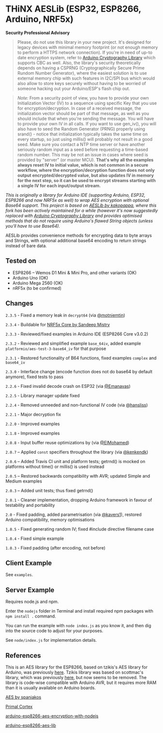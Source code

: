 # THiNX AESLib (ESP32, ESP8266, Arduino, NRF5x)

**Security Professional Advisory**

> Please, do not use this library in your new project. It's designed for legacy devices with minimal memory footprint (or not enough memory to perform a HTTPS network connection). If you're in need of up-to date encryption system, refer to [Arduino Cryptography Library](https://rweather.github.io/arduinolibs/crypto.html) which supports CBC as well.
Also, the library's security theoretically depends on having a CSPRNG (Cryptographically Secure Prime Rundom Number Generator), where the easiest solution is to use external memory chip with such features in I2C/SPI bus which would also allow to store keys securely without having to be worried of someone hacking out your Arduino/ESP's flash chip out.

> *Note:* From a security point of view, you have to provide your own Initialization Vector (IV) to a sequence using specific Key that you use for encryption/decryption. In case of a received message, the initialization vector should be part of that message, as well as you should include that when you're sending the message.  You will have to provide your own IV in all calls. If you want to use gen_iv(), you will also have to seed the Random Generator (PRNG) properly using srand() - notice that initialization typically takes the same time on every startup, so just using millis() will probably not result in a good seed. Make sure you contact a NTP time server or have another seriously random input as a seed before requesting a time-based random number.
This may be not an issue in cases where seed is provided by "server" (or master MCU).
**That's why all the examples always reset IV to initial value, which is not common in a secure workflow, where the encryption/decryption function does not only output encrypted/decrypted value, but also updates IV in memory for the next step, so it can be used to encrypt streams starting with a single IV for each input/output stream.**

_This is originally a library for Arduino IDE (supporting Arduino, ESP32, ESP8266 and now NRF5x as well) to wrap AES encryption with optional Base64 support. This project is based on [AESLib by kakopappa](https://github.com/kakopappa/arduino-esp8266-aes-lib), where this fork has been actively maintained for a while (however it's now suggestedly replaced with [Arduino Cryptography Library](https://rweather.github.io/arduinolibs/crypto.html) and provides optimised methods that do not require using Arduino's flawed String objects (unless you'll have to use Base64)._

AESLib provides convenience methods for encrypting data to byte arrays and Strings, with optional additional base64 encoding to return strings instead of bare data.

## Tested on

* ESP8266 – Wemos D1 Mini & Mini Pro, and other variants (OK)
* Arduino Uno (OK)
* Arduino Mega 2560 (OK)
* nRF5x (to be confirmed)

## Changes

`2.3.5` - Fixed a memory leak in `decrypt64` (via [@motniemtin](https://github.com/motniemtin))

`2.3.4` - Buildable for [NRF5x Core by Sandeep Mistry](https://github.com/sandeepmistry/arduino-nRF5)

`2.3.3` - Reviewed/fixed examples in Arduino IDE (ESP8266 Core v3.0.2)

`2.3.2` - Reviewed and simplified example `base_64iv`, added example `platformio/aes-test-3-base64_iv` for that purpose

`2.3.1` - Restored functionality of B64 functions, fixed examples `complex` and `base64_iv`

`2.3.0` - Interface change (encode function does not do base64 by default anymore), fixed tests to pass

`2.2.6` - Fixed invalid decode crash on ESP32 (via [@Emanavas](https://github.com/emanavas))

`2.2.5` - Library manager update fixed

`2.2.4` - Removed unneeded and non-functional IV code (via [@hansliss](https://github.com/hansliss))

`2.2.1` - Major decryption fix

`2.2.0` - Improved examples

`2.1.8` - Improved examples

`2.0.8` - Input buffer reuse optimizations by (via [@ElMohamed](https://github.com/ElMohamed))

`2.0.7` – Applied `const` specifiers throughout the library (via [@kenkendk](https://github.com/kenkendk))

`2.0.6` – Added Travis CI unit and platform tests; getrnd() is mocked on platforms without time() or millis() is used instead

`2.0.5` – Restored backwards compatibility with AVR; updated Simple and Medium examples

`2.0.3` – Added unit tests; thus fixed getrnd()

`2.0.1` - Cleaner implementation, dropping Arduino framework in favour of testability and portability

`2.0` - Fixed padding, added parametrisation (via [@kavers1](https://github.com/kavers1)), restored Arduino compatibility, memory optimisations

`1.0.5` - Fixed generating random IV; fixed #include directive filename case

`1.0.4` - Fixed simple example

`1.0.3` - Fixed padding (after encoding, not before)

## Client Example

See `examples`.

## Server Example

Requires node.js and npm.

Enter the `nodejs` folder in Terminal and install required npm packages with `npm install .` command.

You can run the example with `node index.js` as you know it, and then dig into the source code to adjust for your purposes.

See `node/index.js` for implementation details.

## References

This is an AES library for the ESP8266, based on tzikis's AES library for Arduino, was previously [here](https://github.com/tzikis/arduino). Tzikis library was based on scottmac's library, which was previously [here](https://github.com/scottmac/arduino), but now seems to be removed. The library is code-wise compatible with Arduino AVR, but it requires more RAM than it is usually available on Arduino boards.

[AES by spaniakos](https://github.com/spaniakos/AES/)

[Primal Cortex](https://primalcortex.wordpress.com/2016/06/17/esp8266-logging-data-in-a-backend-aes-and-crypto-js/)

[arduino-esp8266-aes-encryption-with-nodejs](https://github.com/kakopappa/arduino-esp8266-aes-encryption-with-nodejs)

[arduino-esp8266-aes-lib](https://github.com/kakopappa/arduino-esp8266-aes-lib)
